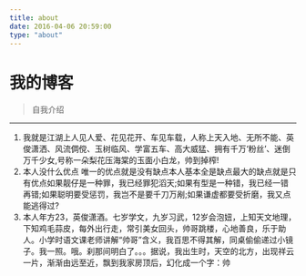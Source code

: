 ```yaml
---
title: about
date: 2016-04-06 20:59:00
type: "about"
---
```


# 我的博客

> 自我介绍

***

1. 我就是江湖上人见人爱、花见花开、车见车载，人称上天入地、无所不能、英俊潇洒、风流倜傥、玉树临风、学富五车、高大威猛、拥有千万‘粉丝’、迷倒万千少女,号称一朵梨花压海棠的玉面小白龙，帅到掉榨!
2. 本人没什么优点 唯一的优点就是没有缺点本人基本全是缺点最大的缺点就是只有优点如果靓仔是一种罪，我已经罪犯滔天;如果有型是一种错，我已经一错再错;如果聪明要受惩罚，我岂不是要千刀万剐;如果谦虚都要受折磨，我又点能逃得过?
3. 本人年方23，英俊潇酒。七岁学文，九岁习武，12岁会泡妞，上知天文地理，下知鸡毛蒜皮，每外出行走，常引美女回头，帅哥跳楼，心地善良，乐于助人。小学时语文课老师讲解“帅哥”含义，我百思不得其解，同桌偷偷递过小镜子。我一照。哦。刹那间明白了。。。据说，我出生时，天空的北方，出现祥云一片，渐渐由远至近，飘到我家房顶后，幻化成一个字：帅